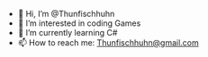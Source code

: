 - 👋 Hi, I’m @Thunfischhuhn
- 👀 I’m interested in coding Games
- 🌱 I’m currently learning C#
- 📫 How to reach me: Thunfischhuhn@gmail.com

<!---
Thunfischhuhn/Thunfischhuhn is a ✨ special ✨ repository because its `README.md` (this file) appears on your GitHub profile.
You can click the Preview link to take a look at your changes.
--->

